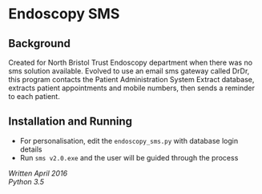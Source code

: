 # Endoscopy SMS
## Background
Created for North Bristol Trust Endoscopy department when there was no sms solution available. Evolved to use an email sms gateway called DrDr, this program contacts the Patient Administration System Extract database, extracts patient appointments and mobile numbers, then sends a reminder to each patient.

## Installation and Running
- For personalisation, edit the `endoscopy_sms.py` with database login details
- Run `sms v2.0.exe` and the user will be guided through the process

_Written April 2016_  
_Python 3.5_
